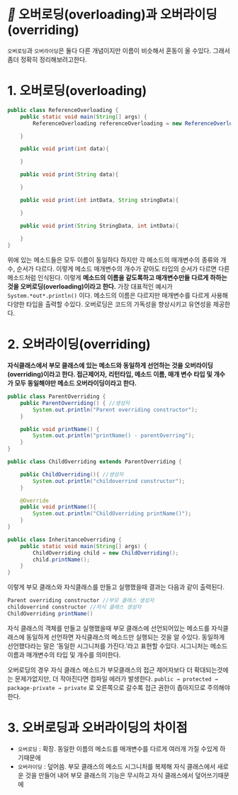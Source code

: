 # *📌* 오버로딩(overloading)과 오버라이딩(**overriding**)

`오버로딩`과 `오버라이딩`은 둘다 다른 개념이지만 이름이 비슷해서 혼동이 올 수있다. 그래서 좀더 정확히 정리해보려고한다.

# 1. 오버로딩(overloading)

```java
public class ReferenceOverloading {
    public static void main(String[] args) {
        ReferenceOverloading referenceOverloading = new ReferenceOverloading();

    }

    public void print(int data){

    }

    public void print(String data){

    }

    public void print(int intData, String stringData){

    }

    public void print(String StringData, int intData){
        
    }
}
```

위에 있는 메소드들은 모두 이름이 동일하다 하지만 각 메소드의 매개변수의 종류와 개수, 순서가 다르다. 이렇게 메소드 매개변수의 개수가 같아도 타입의 순서가 다르면 다른 메소드처럼 인식된다. 이렇게 **메소드의 이름을 같도록하고 매개변수만들 다르게 하하는 것을 오버로딩(overloading)이라고 한다.** 가장 대표적인 예시가
`System.*out*.println()` 이다. 메소드의 이름은 다르지만 매개변수를 다르게 사용해 다양한 타입을 출력할 수있다. 오버로딩은 코드의 가독성을 향상시키고 유연성을 제공한다.

# 2. 오버라이딩(**overriding**)

**자식클래스에서 부모 클래스에 있는 메소드와 동일하게 선언하는 것을 오버라이딩(overriding)이라고 한다. 접근제어자, 리턴타입, 메소드 이름, 매개 변수 타입 및 개수가 모두 동일해야만 메소드 오버라이딩이라고 한다.**

```java
public class ParentOverriding {
    public ParentOverriding() { //생성자
        System.out.println("Parent overriding constructor");
    }

    public void printName() {
        System.out.println("printName() - parentOverring");
    }
}
```

```java
public class ChildOverriding extends ParentOverriding {

    public ChildOverriding(){ //생성자
        System.out.println("childoverrind constructor");
    }

    @Override
    public void printName(){
        System.out.println("ChildOverriding printName()");
    }
}
```

```java
public class InheritanceOverriding {
    public static void main(String[] args) {
        ChildOverriding child = new ChildOverriding();
        child.printName();
    }
}
```

이렇게 부모 클래스와 자식클래스를 만들고 실행했을때 결과는 다음과 같이 출력된다.

```java
Parent overriding constructor //부모 클래스 생성자
childoverrind constructor //자식 클래스 생성자
ChildOverriding printName()
```

자식 클래스의 객체를 만들고 실행했을때 부모 클래스에 선언되어있는 메소드를 자식클래스에 동일하게 선언하면 자식클래스의 메소드만 실행되는 것을 알 수있다. 동일하게 선언했다라는 말은 ‘동일한 시그니처를 가진다.’라고 표현할 수있다. 시그니처는 메소드 이름과 매개변수의 타입 및 개수를 의미한다.

오버로딩의 경우 자식 클래스 메소드가 부모클래스의 접근 제어자보다 더 확대되는것에는 문제가없지만, 더 작아진다면 컴파일 에러가 발생한다.  `public → protected → package-private → private` 로 오른쪽으로 갈수록 접근 권한이 좁아지므로 주의해야한다.

# 3. 오버로딩과 오버라이딩의 차이점

- `오버로딩` :  확장.  동일한 이름의 메소드를 매개변수를 다르게 여러개 가질 수있게 하기때문에
- `오버라이딩` :  덮어씀.  부모 클래스의 메소드 시그니처를 복제해 자식 클래스에서 새로운 것을 만들어 내어 부모 클래스의 기능은 무시하고 자식 클래스에서 덮어쓰기때문에